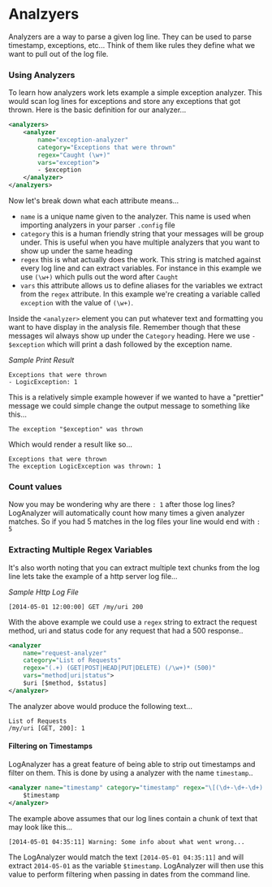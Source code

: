 Analzyers
=========

Analyzers are a way to parse a given log line. They can be used to parse timestamp, exceptions, etc... Think of them like rules they define what we want to pull out of the log file.

### Using Analyzers

To learn how analyzers work lets example a simple exception analyzer. This would scan log lines for exceptions and store any exceptions that got thrown. Here is the basic definition for our analyzer...

```xml
<analyzers>
    <analyzer 
        name="exception-analyzer" 
        category="Exceptions that were thrown" 
        regex="Caught (\w+)" 
        vars="exception">
        - $exception
    </analyzer>
</analzyers>
```

Now let's break down what each attribute means...

- `name` is a unique name given to the analyzer. This name is used when importing analyzers in your parser `.config` file
- `category` this is a human friendly string that your messages will be group under. This is useful when you have multiple analyzers that you want to show up under the same heading
- `regex` this is what actually does the work. This string is matched against every log line and can extract variables. For instance in this example we use `(\w+)` which pulls out the word after `Caught`
- `vars` this attribute allows us to define aliases for the variables we extract from the `regex` attribute. In this example we're creating a variable called `exception` with the value of `(\w+)`.

Inside the `<analyzer>` element you can put whatever text and formatting you want to have display in the analysis file. Remember though that these messages wil always show up under the `Category` heading. Here we use `- $exception` which will print a dash followed by the exception name.

*Sample Print Result*
```
Exceptions that were thrown
- LogicException: 1
```

This is a relatively simple example however if we wanted to have a "prettier" message we could simple change the output message to something like this...

```
The exception "$exception" was thrown
```

Which would render a result like so...

```
Exceptions that were thrown
The exception LogicException was thrown: 1
```

### Count values

Now you may be wondering why are there `: 1` after those log lines? LogAnalyzer will automatically count how many times a given analyzer matches. So if you had 5 matches in the log files your line would end with `: 5`

### Extracting Multiple Regex Variables

It's also worth noting that you can extract multiple text chunks from the log line lets take the example of a http server log file...

*Sample Http Log File*
```
[2014-05-01 12:00:00] GET /my/uri 200
```

With the above example we could use a `regex` string to extract the request method, uri and status code for any request that had a 500 response..

```xml
<analyzer
    name="request-analyzer"
    category="List of Requests"
    regex="(.+) (GET|POST|HEAD|PUT|DELETE) (/\w+)* (500)"
    vars="method|uri|status">
    $uri [$method, $status]
</analyzer>
```

The analyzer above would produce the following text...

```
List of Requests
/my/uri [GET, 200]: 1
```

#### Filtering on Timestamps

LogAnalyzer has a great feature of being able to strip out timestamps and filter on them. This is done by using a analyzer with the name `timestamp`..

```xml
<analyzer name="timestamp" category="timestamp" regex="\[(\d+-\d+-\d+) \d+\:\d+\:\d+\]" vars="timestamp">
    $timestamp
</analyzer>
```

The example above assumes that our log lines contain a chunk of text that may look like this...

```
[2014-05-01 04:35:11] Warning: Some info about what went wrong...
```

The LogAnalyzer would match the text `[2014-05-01 04:35:11]` and will extract `2014-05-01` as the variable `$timestamp`.
LogAnalyzer will then use this value to perform filtering when passing in dates from the command line.
